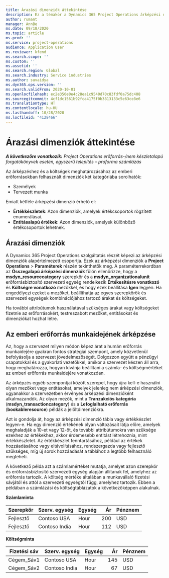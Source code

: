 ```yaml
---
title: Árazási dimenziók áttekintése
description: Ez a témakör a Dynamics 365 Project Operations árképzési dimenzióiról nyújt információkat.
author: rumant
manager: AnnBe
ms.date: 09/18/2020
ms.topic: article
ms.prod: ''
ms.service: project-operations
audience: Application User
ms.reviewer: kfend
ms.search.scope: ''
ms.custom: ''
ms.assetid: ''
ms.search.region: Global
ms.search.industry: Service industries
ms.author: suvaidya
ms.dyn365.ops.version: ''
ms.search.validFrom: 2020-10-01
ms.openlocfilehash: ec2e350e0e4c28ea1c9540d70c83fdf0a75dc408
ms.sourcegitcommit: 4cf1dc1561b92fca4175f0b3813133c5e63ce8e6
ms.translationtype: HT
ms.contentlocale: hu-HU
ms.lasthandoff: 10/28/2020
ms.locfileid: "4128466"
---
```

# <a name="pricing-dimensions-overview"></a>Árazási dimenziók áttekintése

_**A következőre vonatkozik:** Project Operations erőforrás-/nem készletalapú forgatókönyvek esetén, egyszerű telepítés – proforma számlázás_

Az árképzéshez és a költségek meghatározásához az emberi erőforrásokban felhasznált dimenziók két kategóriába sorolhatók:

- Személyek
- Tervezett munka

Emiatt kétféle árképzési dimenzió érhető el:

- **Értékkészletek**: Azon dimenziók, amelyek értékcsoportok rögzített enumerálásai.
- **Entitásalapú értékek**: Azon dimenziók, amelyek különböző értékcsoportok lehetnek.

## <a name="pricing-dimensions"></a>Árazási dimenziók

A Dynamics 365 Project Operations szolgáltatás részét képezi az árképzési dimenziók alapértelmezett csoportja. Ezek az árképzési dimenziók a **Project Operations** > **Paraméterek** részén tekinthetők meg. A paraméterrekordban az **Összegalapú árképzési dimenziók** fülön ellenőrizze, hogy a **msdyn_resourcecategory** szerepkör és a **msdyn_organizationalunit** erőforrásbiztosító szervezeti egység rendelkezik **Értékesítésre vonatkozó** és **Költségre vonatkozó** mezőkkel, és hogy ezek beállítása **Igen** legyen. Ha engedélyezi ezeket a mezőket, beállíthatja az egyes szerepkörök és szervezeti egységek kombinációjához tartozó árakat és költségeket.

Ha további attribútumok használatával szükséges árakat vagy költségeket fizetnie az erőforrásokért, testreszabott mezőket, entitásokat és dimenziókat hozhat létre.

## <a name="pricing-human-resource-time"></a>Az emberi erőforrás munkaidejének árképzése
Az, hogy a szervezet milyen módon képez árat a humán erőforrás munkaidejére gyakran fontos stratégiai szempont, amely közvetlenül befolyásolja a szervezet jövedelmezőségét. Dolgozzon együtt a pénzügyi csapatokkal és a gyakorlati vezetőkkel, amikor a szervezet készen áll arra, hogy meghatározza, hogyan kívánja beállítani a számla- és költségmértéket az emberi erőforrás munkaidejére vonatkozóan.

Az árképzés egyéb szempontjai között szerepel, hogy újra kell-e használni olyan mezőket vagy entitásokat, amelyek jelenleg nem árképzési dimenziók, ugyanakkor a szervezetben érvényes árképzési dimenzióként alkalmazandók. Az olyan mezők, mint a **Tranzakciós kategória** (**msdyn_transactioncategory**) és a **Lefoglalható erőforrás** (**bookableresource**) példák a jelöltdimenziókra. 

Azt is gondolja át, hogy az árképzési dimenzió tábla vagy értékkészlet legyen-e. Ha egy dimenzió értékének olyan változásait látja előre, amelyek meghaladják a 10-et vagy 12-őt, és további attribútumokra van szüksége ezekhez az értékekhez, akkor érdemesebb entitást létrehoznia, mint értékkészletet. Az értékkészlet fenntartásához, például az értékek hozzáadásához vagy eltávolításához, rendszergazda vagy fejlesztő szükséges, míg új sorok hozzáadását a táblához a legtöbb felhasználó megteheti.

A következő példa azt a számlamértéket mutatja, amelyet azon szerepkör és erőforrásbiztosító szervezeti egység alapján állítanak fel, amelyhez az erőforrás tartozik. A költség mértéke általában a munkavállaló fizetési sávjától és attól a szervezeti egységtől függ, amelyhez tartozik. Ebben a példában a számlázási és költségtáblázatok a következőképpen alakulnak.

**Számlaminta**

| Szerepkör        | Szerv. egység    |Egység      |Ár      |Pénznem  |
| ------------|-------------|----------|----------:|----------|
| Fejlesztő   | Contoso USA  |Hour | 200|USD     |
| Fejlesztő   | Contoso India |Hour|   112|USD     |


**Költségminta**

| Fizetési sáv     | Szerv. egység    |Egység      |Ár      |Pénznem  |
| ----------------|-------------|----------|----------:|----------|
| Cégem_Sáv1 | Contoso USA  |Hour | 145|USD     |
| Cégem_Sáv2 | Contoso India |Hour|   67|USD     |
